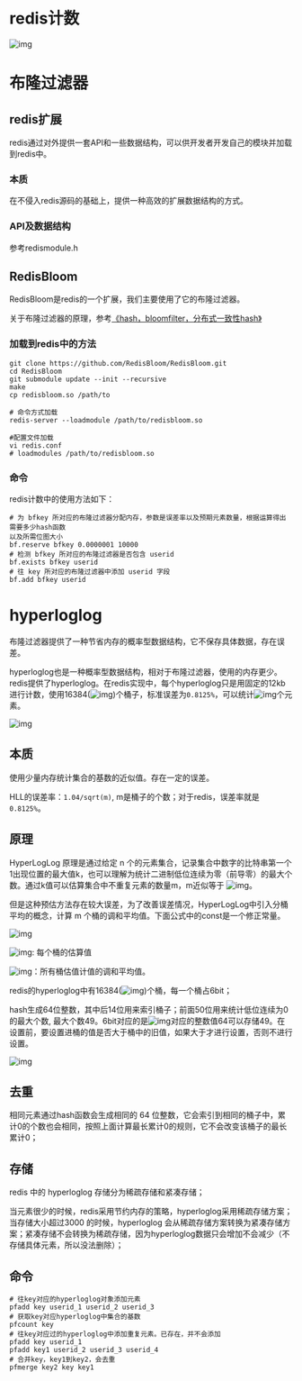# redis计数

![img](https://cdn.nlark.com/yuque/0/2022/png/756577/1644799023374-9978f663-e55d-4093-9fe2-5dd86898027b.png)

# 布隆过滤器

## redis扩展

redis通过对外提供一套API和一些数据结构，可以供开发者开发自己的模块并加载到redis中。

### 本质

在不侵入redis源码的基础上，提供一种高效的扩展数据结构的方式。

### API及数据结构

参考redismodule.h

## RedisBloom

RedisBloom是redis的一个扩展，我们主要使用了它的布隆过滤器。

关于布隆过滤器的原理，参考[《hash，bloomfilter，分布式一致性hash》](https://blog.csdn.net/congchp/article/details/122882760)

### 加载到redis中的方法

```shell
git clone https://github.com/RedisBloom/RedisBloom.git
cd RedisBloom
git submodule update --init --recursive
make
cp redisbloom.so /path/to

# 命令方式加载
redis-server --loadmodule /path/to/redisbloom.so

#配置文件加载
vi redis.conf
# loadmodules /path/to/redisbloom.so
```

### 命令

redis计数中的使用方法如下：

```shell
# 为 bfkey 所对应的布隆过滤器分配内存，参数是误差率以及预期元素数量，根据运算得出需要多少hash函数
以及所需位图大小
bf.reserve bfkey 0.0000001 10000
# 检测 bfkey 所对应的布隆过滤器是否包含 userid
bf.exists bfkey userid
# 往 key 所对应的布隆过滤器中添加 userid 字段
bf.add bfkey userid
```

# hyperloglog

布隆过滤器提供了一种节省内存的概率型数据结构，它不保存具体数据，存在误差。

hyperloglog也是一种概率型数据结构，相对于布隆过滤器，使用的内存更少。redis提供了hyperloglog。在redis实现中，每个hyperloglog只是用固定的12kb进行计数，使用16384(![img](https://cdn.nlark.com/yuque/__latex/bd2aadec076ac659d03c5fa1c50679e1.svg))个桶子，标准误差为`0.8125%`，可以统计![img](https://cdn.nlark.com/yuque/__latex/5212463e37406b73b693fe832f7bc8c2.svg)个元素。

![img](https://cdn.nlark.com/yuque/0/2022/png/756577/1644757837969-0bb8b54d-ac8b-41d9-98d2-defd001a05a2.png)

## 本质

使用少量内存统计集合的基数的近似值。存在一定的误差。

HLL的误差率：`1.04/sqrt(m)`, m是桶子的个数；对于redis，误差率就是`0.8125%`。

## 原理

HyperLogLog 原理是通过给定 n 个的元素集合，记录集合中数字的比特串第一个1出现位置的最大值k，也可以理解为统计二进制低位连续为零（前导零）的最大个数。通过k值可以估算集合中不重复元素的数量m，m近似等于 ![img](https://cdn.nlark.com/yuque/__latex/fe401f62231ac24e3399751a415a4eaa.svg)。

但是这种预估方法存在较大误差，为了改善误差情况，HyperLogLog中引入分桶平均的概念，计算 m 个桶的调和平均值。下面公式中的const是一个修正常量。

![img](https://cdn.nlark.com/yuque/__latex/cb99b2b04d14ab037afd98bf9f8cff09.svg)

![img](https://cdn.nlark.com/yuque/__latex/29ee154ebdfef8205456e8f2bc2a3ac0.svg): 每个桶的估算值

![img](https://cdn.nlark.com/yuque/__latex/174a2a7a44ffd5b0da59b01c3ce85a64.svg)：所有桶估值计值的调和平均值。

redis的hyperloglog中有16384(![img](https://cdn.nlark.com/yuque/__latex/bd2aadec076ac659d03c5fa1c50679e1.svg))个桶，每一个桶占6bit；

hash生成64位整数，其中后14位用来索引桶子；前面50位用来统计低位连续为0的最大个数, 最大个数49。6bit对应的是![img](https://cdn.nlark.com/yuque/__latex/71280ad2e4fc24739bbf2e84f1764136.svg)对应的整数值64可以存储49。在设置前，要设置进桶的值是否大于桶中的旧值，如果大于才进行设置，否则不进行设置。

![img](https://cdn.nlark.com/yuque/0/2022/png/756577/1644758047023-0aab891a-0d85-4179-97e0-4e8c2d446549.png)

## 去重

相同元素通过hash函数会生成相同的 64 位整数，它会索引到相同的桶子中，累计0的个数也会相同，按照上面计算最长累计0的规则，它不会改变该桶子的最长累计0；

## 存储

redis 中的 hyperloglog 存储分为稀疏存储和紧凑存储；

当元素很少的时候，redis采用节约内存的策略，hyperloglog采用稀疏存储方案；当存储大小超过3000 的时候，hyperloglog 会从稀疏存储方案转换为紧凑存储方案；紧凑存储不会转换为稀疏存储，因为hyperloglog数据只会增加不会减少（不存储具体元素，所以没法删除）；

## 命令

```shell
# 往key对应的hyperloglog对象添加元素
pfadd key userid_1 userid_2 userid_3
# 获取key对应hyperloglog中集合的基数
pfcount key
# 往key对应过的hyperloglog中添加重复元素。已存在，并不会添加
pfadd key userid_1
pfadd key1 userid_2 userid_3 userid_4
# 合并key，key1到key2，会去重
pfmerge key2 key key1
```
